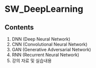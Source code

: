 SW_DeepLearning
================

## Contents
1. DNN (Deep Neural Network)
2. CNN (Convolutional Neural Network)
3. GAN (Generative Adversarial Network)
4. RNN (Recurrent Neural Network)
5. 강의 자료 및 실습내용
